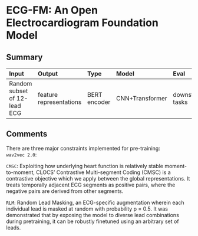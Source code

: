# ECG-FM: An Open Electrocardiogram Foundation Model

## Summary

|   Input   |   Output   |    Type    |   Model   |    Eval    |
| :-------- | :--------- | :--------- | :--------- | :--------- |
| Random subset of 12-lead ECG | feature representations | BERT encoder | CNN+Transformer  | downstream tasks |

## Comments
There are three major constraints implemented for pre-training: <br>
`wav2vec 2.0`: <br>

`CMSC`: Exploiting how underlying heart function is relatively stable moment-to-moment, CLOCS’ Contrastive Multi-segment Coding (CMSC) is a contrastive objective which we apply between the global representations.
It treats temporally adjacent ECG segments as positive pairs, where the negative pairs are derived from other segments.

`RLM`: Random Lead Masking, an ECG-specific augmentation wherein each individual lead is masked at random with probability p = 0.5. It was demonstrated that by exposing the model to diverse lead combinations during pretraining, it can be robustly finetuned using an arbitrary set of leads.
